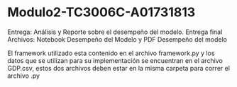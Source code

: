 # Modulo2-TC3006C-A01731813

Entrega: Análisis y Reporte sobre el desempeño del modelo. Entrega final 
Archivos: Notebook Desempeño del Modelo y PDF Desempeño del modelo


El framework utilizado esta contenido en el archivo framework.py y los datos que se utilizan para su implementación se encuentran en el archivo GDP.csv, estos dos archivos deben estar en la misma carpeta para correr el archivo .py
